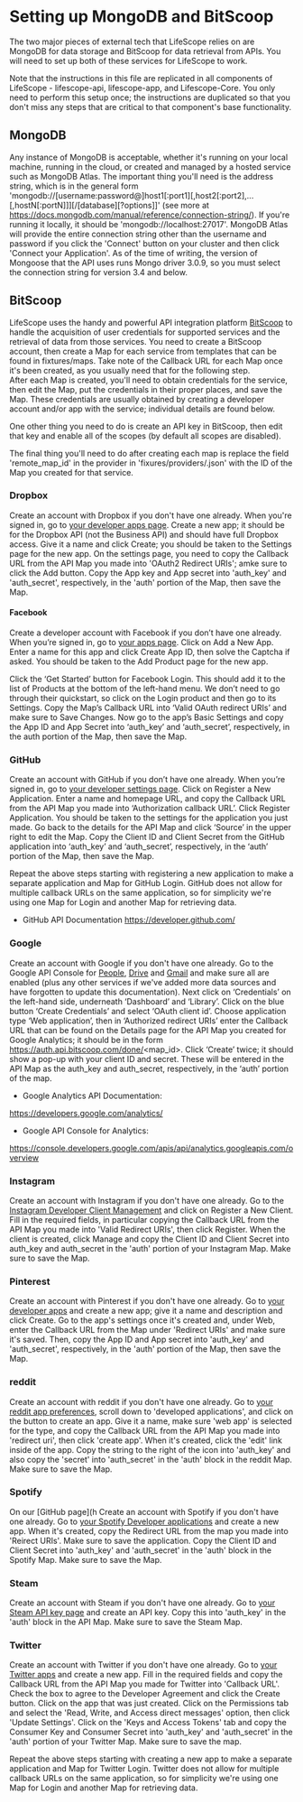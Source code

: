 # Setting up MongoDB and BitScoop

The two major pieces of external tech that LifeScope relies on are MongoDB for data storage and BitScoop for data retrieval from APIs.
You will need to set up both of these services for LifeScope to work.

Note that the instructions in this file are replicated in all components of LifeScope - lifescope-api, lifescope-app, and Lifescope-Core.
You only need to perform this setup once; the instructions are duplicated so that you don't miss any steps that are critical to that component's base functionality.

## MongoDB

Any instance of MongoDB is acceptable, whether it's running on your local machine, running in the cloud, or created and managed by a hosted service such as MongoDB Atlas.
The important thing you'll need is the address string, which is in the general form 'mongodb://[username:password@]host1[:port1][,host2[:port2],...[,hostN[:portN]]][/[database][?options]]' (see more at https://docs.mongodb.com/manual/reference/connection-string/).
If you're running it locally, it should be 'mongodb://localhost:27017'.
MongoDB Atlas will provide the entire connection string other than the username and password if you click the 'Connect' button on your cluster and then click 'Connect your Application'.
As of the time of writing, the version of Mongoose that the API uses runs Mongo driver 3.0.9, so you must select the connection string for version 3.4 and below.

## BitScoop

LifeScope uses the handy and powerful API integration platform [BitScoop](https://bitscoop.com) to handle the acquisition of user credentials for supported services and the retrieval of data from those services.
You need to create a BitScoop account, then create a Map for each service from templates that can be found in fixtures/maps.
Take note of the Callback URL for each Map once it's been created, as you usually need that for the following step.  
After each Map is created, you'll need to obtain credentials for the service, then edit the Map, put the credentials in their proper places, and save the Map.
These credentials are usually obtained by creating a developer account and/or app with the service; individual details are found below.

One other thing you need to do is create an API key in BitScoop, then edit that key and enable all of the scopes (by default all scopes are disabled).

The final thing you'll need to do after creating each map is replace the field 'remote_map_id' in the provider in 'fixures/providers/<service>.json' with the ID of the Map you created for that service.

### Dropbox
Create an account with Dropbox if you don't have one already.
When you're signed in, go to [your developer apps page](https://www.dropbox.com/developers/apps).
Create a new app; it should be for the Dropbox API (not the Business API) and should have full Dropbox access.
Give it a name and click Create; you should be taken to the Settings page for the new app.
On the settings page, you need to copy the Callback URL from the API Map you made into 'OAuth2 Redirect URIs'; amke sure to click the Add button.
Copy the App key and App secret into 'auth_key' and 'auth_secret', respectively, in the 'auth' portion of the Map, then save the Map.

#### Facebook
Create a developer account with Facebook if you don’t have one already.
When you’re signed in, go to [your apps page](https://developers.facebook.com/apps).
Click on Add a New App.
Enter a name for this app and click Create App ID, then solve the Captcha if asked.
You should be taken to the Add Product page for the new app.

Click the ‘Get Started’ button for Facebook Login.
This should add it to the list of Products at the bottom of the left-hand menu.
We don’t need to go through their quickstart, so click on the Login product and then go to its Settings.
Copy the Map’s Callback URL into ‘Valid OAuth redirect URIs’ and make sure to Save Changes.
Now go to the app’s Basic Settings and copy the App ID and App Secret into ‘auth_key’ and ‘auth_secret’, respectively, in the auth portion of the Map, then save the Map.

### GitHub
Create an account with GitHub if you don’t have one already.
When you’re signed in, go to [your developer settings page](https://github.com/settings/developers).
Click on Register a New Application.
Enter a name and homepage URL, and copy the Callback URL from the API Map you made into ‘Authorization callback URL’.
Click Register Application.
You should be taken to the settings for the application you just made.
Go back to the details for the API Map and click ‘Source’ in the upper right to edit the Map.
Copy the Client ID and Client Secret from the GitHub application into ‘auth_key’ and ‘auth_secret’, respectively, in the ‘auth’ portion of the Map, then save the Map.

Repeat the above steps starting with registering a new application to make a separate application and Map for GitHub Login.
GitHub does not allow for multiple callback URLs on the same application, so for simplicity we're using one Map for Login and another Map for retrieving data.

 - GitHub API Documentation https://developer.github.com/

### Google
Create an account with Google if you don't have one already.
Go to the Google API Console for [People](https://console.developers.google.com/apis/api/people.googleapis.com/overview), [Drive](https://console.developers.google.com/apis/api/drive.googleapis.com/overview) and [Gmail](https://console.developers.google.com/apis/api/gmail.googleapis.com/overview) and make sure all are enabled (plus any other services if we've added more data sources and have forgotten to update this documentation).
Next click on ‘Credentials’ on the left-hand side, underneath ‘Dashboard’ and ‘Library’. Click on the blue button ‘Create Credentials’ and select ‘OAuth client id’.
Choose application type ‘Web application’, then in ‘Authorized redirect URIs’ enter the Callback URL that can be found on the Details page for the API Map you created for Google Analytics; it should be in the form https://auth.api.bitscoop.com/done/<map_id>.
Click ‘Create’ twice; it should show a pop-up with your client ID and secret. These will be entered in the API Map as the auth_key and auth_secret, respectively, in the ‘auth’ portion of the map.

- Google Analytics API Documentation:

 https://developers.google.com/analytics/
- Google API Console for Analytics:

 https://console.developers.google.com/apis/api/analytics.googleapis.com/overview

### Instagram
Create an account with Instagram if you don't have one already.
Go to the [Instagram Developer Client Management](https://www.instagram.com/developer/clients/manage) and click on Register a New Client.
Fill in the required fields, in particular copying the Callback URL from the API Map you made into 'Valid Redirect URIs', then click Register.
When the client is created, click Manage and copy the Client ID and Client Secret into auth_key and auth_secret in the 'auth' portion of your Instagram Map. Make sure to save the Map.

### Pinterest
Create an account with Pinterest if you don't have one already.
Go to [your developer apps](https://developers.pinterest.com/apps/) and create a new app; give it a name and description and click Create.
Go to the app's settings once it's created and, under Web, enter the Callback URL from the Map under 'Redirect URIs' and make sure it's saved.
Then, copy the App ID and App secret into 'auth_key' and 'auth_secret', respectively, in the 'auth' portion of the Map, then save the Map.

### reddit
Create an account with reddit if you don't have one already.
Go to [your reddit app preferences](https://www.reddit.com/prefs/apps/), scroll down to 'developed applications', and click on the button to create an app.
Give it a name, make sure 'web app' is selected for the type, and copy the Callback URL from the API Map you made into 'redirect uri', then click 'create app'.
When it's created, click the 'edit' link inside of the app.
Copy the string to the right of the icon into 'auth_key' and also copy the 'secret' into 'auth_secret' in the 'auth' block in the reddit Map. Make sure to save the Map.

### Spotify
On our [GitHub page](h
Create an account with Spotify if you don't have one already.
Go to [your Spotify Developer applications](https://developer.spotify.com/my-applications/#!/applications) and create a new app.
When it's created, copy the Redirect URL from the map you made into 'Reirect URIs'. Make sure to save the application.
Copy the Client ID and Client Secret into 'auth_key' and 'auth_secret' in the 'auth' block in the Spotify Map. Make sure to save the Map.

### Steam
Create an account with Steam if you don't have one already.
Go to [your Steam API key page](http://steamcommunity.com/dev/apikey) and create an API key.
Copy this into 'auth_key' in the 'auth' block in the API Map. Make sure to save the Steam Map.

### Twitter
Create an account with Twitter if you don't have one already.
Go to [your Twitter apps](https://apps.twitter.com) and create a new app.
Fill in the required fields and copy the Callback URL from the API Map you made for Twitter into 'Callback URL'.
Check the box to agree to the Developer Agreement and click the Create button.
Click on the app that was just created.
Click on the Permissions tab and select the 'Read, Write, and Access direct messages' option, then click 'Update Settings'.
Click on the 'Keys and Access Tokens' tab and copy the Consumer Key and Consumer Secret into 'auth_key' and 'auth_secret' in the 'auth' portion of your Twitter Map. Make sure to save the map.

Repeat the above steps starting with creating a new app to make a separate application and Map for Twitter Login.
Twitter does not allow for multiple callback URLs on the same application, so for simplicity we're using one Map for Login and another Map for retrieving data.